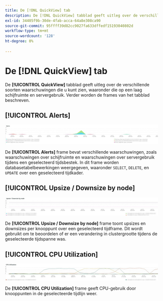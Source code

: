 ```yaml
---
title: De [!DNL QuickView] tab
description: De [!DNL QuickView] tabblad geeft uitleg over de verschillende soorten waarschuwingen die u kunt zien, waaronder die op een laag schijfruimte en servergebruik.
exl-id: 34405f9b-30de-4fab-acca-64a8e308ca90
source-git-commit: 95ffff39d82cc9027fa633dffedf15193040802d
workflow-type: tm+mt
source-wordcount: '128'
ht-degree: 0%

---
```


# De [!DNL QuickView] tab

De **[!UICONTROL QuickView]** tabblad geeft uitleg over de verschillende soorten waarschuwingen die u kunt zien, waaronder die op een laag schijfruimte en servergebruik. Verder worden de frames van het tabblad beschreven.

## [!UICONTROL Alerts]

![Waarschuwingen](../../assets/tools/observation-for-adobe-commerce/quickview_alerts.jpg)

De **[!UICONTROL Alerts]** frame bevat verschillende waarschuwingen, zoals waarschuwingen over schijfruimte en waarschuwingen over servergebruik tijdens een geselecteerd tijdsbestek. In dit frame worden databasetabelbewerkingen weergegeven, waaronder `SELECT`, `DELETE`, en `UPDATE` over een geselecteerd tijdkader.

## [!UICONTROL Upsize / Downsize by node]

![Upsize/Downsize per knoop](../../assets/tools/observation-for-adobe-commerce/quickview_upsize_by_node.jpg)

De **[!UICONTROL Upsize / Downsize by node]** frame toont upsizes en downsizes per knooppunt over een geselecteerd tijdframe. Dit wordt gebruikt om te beoordelen of er een verandering in clustergrootte tijdens de geselecteerde tijdspanne was.

## [!UICONTROL CPU Utilization]

![CPU-gebruik](../../assets/tools/observation-for-adobe-commerce/quickview_cpu.jpg)

De **[!UICONTROL CPU Utilization]** frame geeft CPU-gebruik door knooppunten in de geselecteerde tijdlijn weer.

